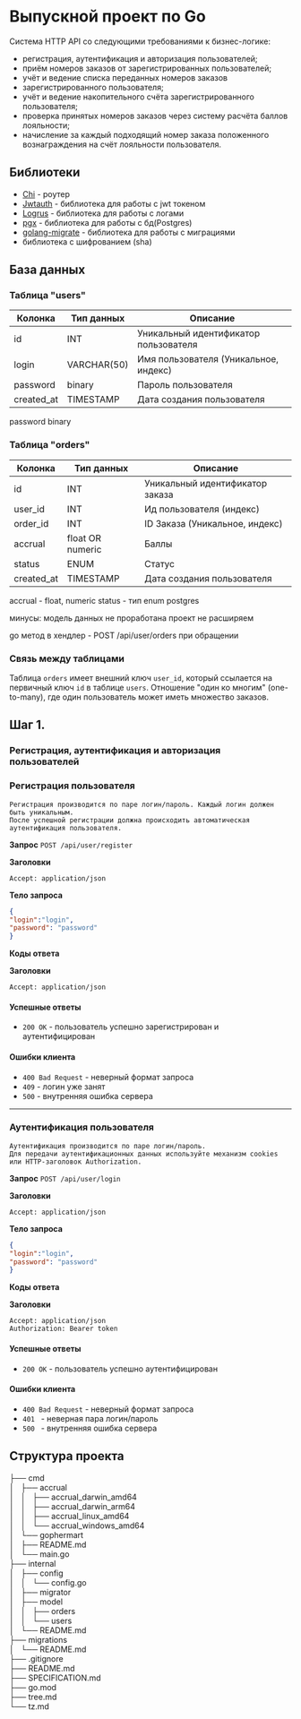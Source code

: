 # Выпускной проект по Go

Система HTTP API со следующими требованиями к бизнес-логике:  
- регистрация, аутентификация и авторизация пользователей;  
- приём номеров заказов от зарегистрированных пользователей;  
- учёт и ведение списка переданных номеров заказов  
- зарегистрированного пользователя;  
- учёт и ведение накопительного счёта зарегистрированного пользователя;  
- проверка принятых номеров заказов через систему расчёта баллов лояльности;  
- начисление за каждый подходящий номер заказа положенного вознаграждения на счёт лояльности пользователя.  

## Библиотеки
- [Сhi](https://github.com/go-chi/chi) - роутер
- [Jwtauth](https://github.com/go-chi/jwtauth) - библиотека для работы с jwt токеном
- [Logrus](https://github.com/sirupsen/logrus) - библиотека для работы с логами
- [pgx](https://github.com/jackc/pgx) - библиотека для работы с бд(Postgres)
- [golang-migrate](https://github.com/golang-migrate/migrate) - библиотека для работы с миграциями
- библиотека с шифрованием (sha)

## База данных


### Таблица "users"


| Колонка | Тип данных  | Описание |
|---------|-------------|-----------|
| id         | INT         | Уникальный идентификатор пользователя |
| login      | VARCHAR(50) | Имя пользователя (Уникальное, индекс) |
| password   | binary      | Пароль пользователя |
| created_at | TIMESTAMP   | Дата создания пользователя |

password binary

### Таблица "orders"


| Колонка | Тип данных | Описание                        |
|---------|------------|---------------------------------|
| id         | INT        | Уникальный идентификатор заказа |
| user_id    | INT        | Ид пользователя (индекс)        |
| order_id     | INT        | ID Заказа (Уникальное, индекс)  |
| accrual    | float OR numeric  | Баллы                           |
| status     | ENUM       | Статус                          |
| created_at | TIMESTAMP  | Дата создания пользователя      |

accrual - float, numeric
status - тип enum postgres 

минусы:
модель данных не проработана
проект не расширяем

go метод в хендлер - POST /api/user/orders при обращении

### Связь между таблицами


Таблица `orders` имеет внешний ключ `user_id`, который ссылается на первичный ключ `id` в таблице `users`.
Отношение "один ко многим" (one-to-many), где один пользователь может иметь множество заказов.


## Шаг 1.
### Регистрация, аутентификация и авторизация пользователей


### **Регистрация пользователя**


```
Регистрация производится по паре логин/пароль. Каждый логин должен быть уникальным.
После успешной регистрации должна происходить автоматическая аутентификация пользователя.
```


**Запрос**
`POST /api/user/register`


**Заголовки**
```
Accept: application/json
```


**Тело запроса**
```json
{
"login":"login",
"password": "password"
}
```


**Коды ответа**


**Заголовки**
```
Accept: application/json
```


#### Успешные ответы


- `200 OK` - пользователь успешно зарегистрирован и аутентифицирован


#### Ошибки клиента


- `400 Bad Request` - неверный формат запроса
- `409` - логин уже занят
- `500` - внутренняя ошибка сервера


-----------------------------------------------------


### Аутентификация пользователя


```
Аутентификация производится по паре логин/пароль.
Для передачи аутентификационных данных используйте механизм cookies или HTTP-заголовок Authorization.
```


**Запрос**
`POST /api/user/login`


**Заголовки**
```
Accept: application/json
```


**Тело запроса**
```json
{
"login":"login",
"password": "password"
}
```


**Коды ответа**


**Заголовки**
```
Accept: application/json
Authorization: Bearer token
```


#### Успешные ответы


- `200 OK` - пользователь успешно аутентифицирован


#### Ошибки клиента


- `400 Bad Request` - неверный формат запроса
- `401 ` - неверная пара логин/пароль
- `500 ` - внутренняя ошибка сервера




## Структура проекта

├── cmd  
│   ├── accrual  
│   │   ├── accrual_darwin_amd64  
│   │   ├── accrual_darwin_arm64  
│   │   ├── accrual_linux_amd64  
│   │   └── accrual_windows_amd64  
│   └── gophermart  
│       ├── README.md  
│       └── main.go  
├── internal  
│   ├── config  
│   │   └── config.go  
│   ├── migrator  
│   ├── model  
│   │   ├── orders  
│   │   └── users  
│   └── README.md  
├── migrations  
│   └── README.md  
├── .gitignore  
├── README.md  
├── SPECIFICATION.md  
├── go.mod  
├── tree.md  
└── tz.md  
